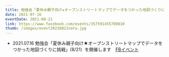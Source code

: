 ```yaml
---
title: 勉強会「夏休み親子向け★オープンストリートマップでデータをつかった地図づくりに挑戦」(8/21）を開催します
date: 2021-07-16
eventDate: 2021-08-21
link: https://www.facebook.com/events/357591455709810
thumb: /images/event20210821natu.jpg
---
```

- 2021.07.16 勉強会「夏休み親子向け★オープンストリートマップでデータをつかった地図づくりに挑戦」(8/21）を開催します　[FBイベント](https://www.facebook.com/events/357591455709810)

